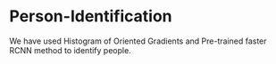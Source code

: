 # Person-Identification
We have used Histogram of Oriented Gradients and Pre-trained faster RCNN method to identify people.
